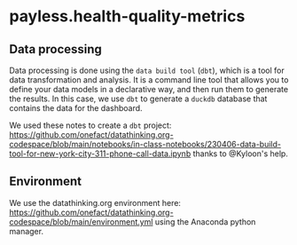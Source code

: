 # payless.health-quality-metrics

## Data processing
Data processing is done using the `data build tool` (`dbt`), which is a tool for data transformation and analysis. It is a command line tool that allows you to define your data models in a declarative way, and then run them to generate the results. In this case, we use `dbt` to generate a `duckdb` database that contains the data for the dashboard.

We used these notes to create a `dbt` project: https://github.com/onefact/datathinking.org-codespace/blob/main/notebooks/in-class-notebooks/230406-data-build-tool-for-new-york-city-311-phone-call-data.ipynb thanks to @Kyloon's help.

## Environment

We use the datathinking.org environment here: https://github.com/onefact/datathinking.org-codespace/blob/main/environment.yml using the Anaconda python manager.